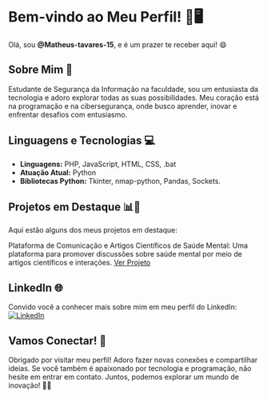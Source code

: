 # Bem-vindo ao Meu Perfil! 👋🖥️

Olá, sou **@Matheus-tavares-15**, e é um prazer te receber aqui! 😄 

## Sobre Mim 📌

Estudante de Segurança da Informação na faculdade, sou um entusiasta da tecnologia e adoro explorar todas as suas possibilidades. Meu coração está na programação e na cibersegurança, onde busco aprender, inovar e enfrentar desafios com entusiasmo.

## Linguagens e Tecnologias 💻

- **Linguagens:** PHP, JavaScript, HTML, CSS, .bat
- **Atuação Atual:** Python
- **Bibliotecas Python:** Tkinter, nmap-python, Pandas, Sockets.
  
## Projetos em Destaque 📊🚀
Aqui estão alguns dos meus projetos em destaque:

Plataforma de Comunicação e Artigos Científicos de Saúde Mental: Uma plataforma para promover discussões sobre saúde mental por meio de artigos científicos e interações. [Ver Projeto](https://github.com/Matheus-tavares-15/TCC)

## LinkedIn 🌐

Convido você a conhecer mais sobre mim em meu perfil do LinkedIn: [![LinkedIn](https://img.shields.io/badge/LinkedIn-Profile-blue)](https://www.linkedin.com/in/matheus-tavares-8177a1189/)

## Vamos Conectar! 🤝

Obrigado por visitar meu perfil! Adoro fazer novas conexões e compartilhar ideias. Se você também é apaixonado por tecnologia e programação, não hesite em entrar em contato. Juntos, podemos explorar um mundo de inovação! 🚀🔥
